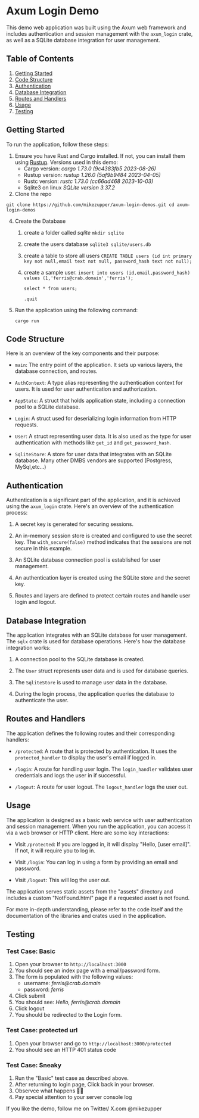 # Axum Login Demo

This demo web application was built using the Axum web framework and includes authentication and session management with the `axum_login` crate, as well as a SQLite database integration for user management.

## Table of Contents
1. [Getting Started](#getting-started)
2. [Code Structure](#code-structure)
3. [Authentication](#authentication)
4. [Database Integration](#database-integration)
5. [Routes and Handlers](#routes-and-handlers)
6. [Usage](#usage)
7. [Testing](#testing)

## Getting Started <a name="getting-started"></a>

To run the application, follow these steps:

1. Ensure you have Rust and Cargo installed. If not, you can install them using [Rustup](https://rustup.rs/). Versions used in this demo:
   - Cargo version: _cargo 1.73.0 (9c4383fb5 2023-08-26)_
   - Rustup version: _rustup 1.26.0 (5af9b9484 2023-04-05)_
   - Rustc version: _rustc 1.73.0 (cc66ad468 2023-10-03)_
   - Sqlite3 on linux _SQLite version 3.37.2_
3. Clone the repo
```shell
git clone https://github.com/mikezupper/axum-login-demos.git cd axum-login-demos
```
4. Create the Database
   1. create a folder called _sqlite_
      `mkdir sqlite`

   2. create the users database
      `sqlite3 sqlite/users.db`

   3. create a table to store all users
      `CREATE TABLE users (id int primary key not null,email text not null, password_hash text not null);`

   4. create a sample user.
      `insert into users (id,email,password_hash) values (1,'ferris@crab.domain','ferris');`

      `select * from users;`

      `.quit`

5. Run the application using the following command:

   ```shell
   cargo run
   ```

## Code Structure <a name="code-structure"></a>

Here is an overview of the key components and their purpose:

- `main`: The entry point of the application. It sets up various layers, the database connection, and routes.

- `AuthContext`: A type alias representing the authentication context for users. It is used for user authentication and authorization.

- `AppState`: A struct that holds application state, including a connection pool to a SQLite database.

- `Login`: A struct used for deserializing login information from HTTP requests.

- `User`: A struct representing user data. It is also used as the type for user authentication with methods like `get_id` and `get_password_hash`.

- `SqliteStore`: A store for user data that integrates with an SQLite database. Many other DMBS vendors are supported (Postgress, MySql,etc...)

## Authentication <a name="authentication"></a>

Authentication is a significant part of the application, and it is achieved using the `axum_login` crate. Here's an overview of the authentication process:

1. A secret key is generated for securing sessions.

2. An in-memory session store is created and configured to use the secret key. The `with_secure(false)` method indicates that the sessions are not secure in this example.

3. An SQLite database connection pool is established for user management.

4. An authentication layer is created using the SQLite store and the secret key.

5. Routes and layers are defined to protect certain routes and handle user login and logout.

## Database Integration <a name="database-integration"></a>

The application integrates with an SQLite database for user management. The `sqlx` crate is used for database operations. Here's how the database integration works:

1. A connection pool to the SQLite database is created.

2. The `User` struct represents user data and is used for database queries.

3. The `SqliteStore` is used to manage user data in the database.

4. During the login process, the application queries the database to authenticate the user.

## Routes and Handlers <a name="routes-and-handlers"></a>

The application defines the following routes and their corresponding handlers:

- `/protected`: A route that is protected by authentication. It uses the `protected_handler` to display the user's email if logged in.

- `/login`: A route for handling user login. The `login_handler` validates user credentials and logs the user in if successful.

- `/logout`: A route for user logout. The `logout_handler` logs the user out.

## Usage <a name="usage"></a>

The application is designed as a basic web service with user authentication and session management. When you run the application, you can access it via a web browser or HTTP client. Here are some key interactions:

- Visit `/protected`: If you are logged in, it will display "Hello, [user email]". If not, it will require you to log in.

- Visit `/login`: You can log in using a form by providing an email and password.

- Visit `/logout`: This will log the user out.

The application serves static assets from the "assets" directory and includes a custom "NotFound.html" page if a requested asset is not found.

For more in-depth understanding, please refer to the code itself and the documentation of the libraries and crates used in the application.

## Testing <a name="testing"></a>

### Test Case: Basic

1. Open your browser to `http://localhost:3000`
2. You should see an index page with a email/password form.
3. The form is populated with the following values:
   - username: _ferris@crab.domain_
   - password: _ferris_
4. Click submit
5. You should see: _Hello, ferris@crab.domain_
6. Click logout
7. You should be redirected to the Login form.

### Test Case: protected url

1. Open your browser and go to `http://localhost:3000/protected`
2. You should see an HTTP 401 status code

### Test Case: Sneaky

1. Run the "Basic" test case as described above.
2. After returning to login page, Click back in your browser.
3. Observce what happens 👀👀
4. Pay special attention to your server console log

If you like the demo, follow me on Twitter/ X.com @mikezupper
